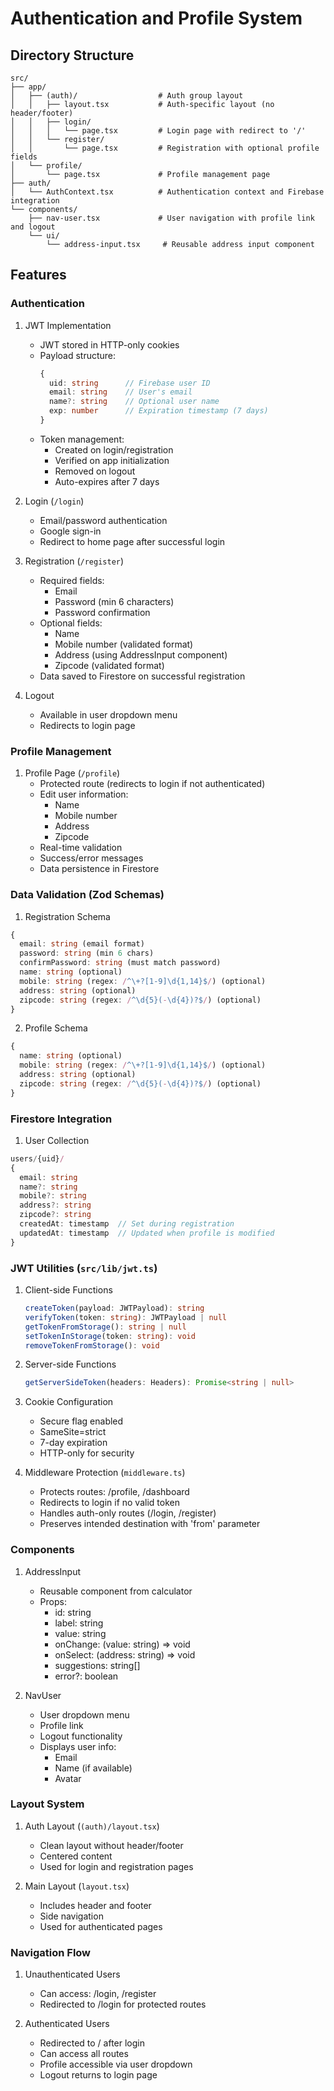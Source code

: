 # Authentication and Profile System

## Directory Structure

```
src/
├── app/
│   ├── (auth)/                  # Auth group layout
│   │   ├── layout.tsx           # Auth-specific layout (no header/footer)
│   │   ├── login/              
│   │   │   └── page.tsx         # Login page with redirect to '/'
│   │   └── register/
│   │       └── page.tsx         # Registration with optional profile fields
│   └── profile/
│       └── page.tsx             # Profile management page
├── auth/
│   └── AuthContext.tsx          # Authentication context and Firebase integration
└── components/
    ├── nav-user.tsx             # User navigation with profile link and logout
    └── ui/
        └── address-input.tsx     # Reusable address input component
```

## Features

### Authentication

1. JWT Implementation
   - JWT stored in HTTP-only cookies
   - Payload structure:
     ```typescript
     {
       uid: string      // Firebase user ID
       email: string    // User's email
       name?: string    // Optional user name
       exp: number      // Expiration timestamp (7 days)
     }
     ```
   - Token management:
     - Created on login/registration
     - Verified on app initialization
     - Removed on logout
     - Auto-expires after 7 days

2. Login (`/login`)
   - Email/password authentication
   - Google sign-in
   - Redirect to home page after successful login

2. Registration (`/register`)
   - Required fields:
     - Email
     - Password (min 6 characters)
     - Password confirmation
   - Optional fields:
     - Name
     - Mobile number (validated format)
     - Address (using AddressInput component)
     - Zipcode (validated format)
   - Data saved to Firestore on successful registration

3. Logout
   - Available in user dropdown menu
   - Redirects to login page

### Profile Management

1. Profile Page (`/profile`)
   - Protected route (redirects to login if not authenticated)
   - Edit user information:
     - Name
     - Mobile number
     - Address
     - Zipcode
   - Real-time validation
   - Success/error messages
   - Data persistence in Firestore

### Data Validation (Zod Schemas)

1. Registration Schema
```typescript
{
  email: string (email format)
  password: string (min 6 chars)
  confirmPassword: string (must match password)
  name: string (optional)
  mobile: string (regex: /^\+?[1-9]\d{1,14}$/) (optional)
  address: string (optional)
  zipcode: string (regex: /^\d{5}(-\d{4})?$/) (optional)
}
```

2. Profile Schema
```typescript
{
  name: string (optional)
  mobile: string (regex: /^\+?[1-9]\d{1,14}$/) (optional)
  address: string (optional)
  zipcode: string (regex: /^\d{5}(-\d{4})?$/) (optional)
}
```

### Firestore Integration

1. User Collection
```typescript
users/{uid}/
{
  email: string
  name?: string
  mobile?: string
  address?: string
  zipcode?: string
  createdAt: timestamp  // Set during registration
  updatedAt: timestamp  // Updated when profile is modified
}
```

### JWT Utilities (`src/lib/jwt.ts`)

1. Client-side Functions
   ```typescript
   createToken(payload: JWTPayload): string
   verifyToken(token: string): JWTPayload | null
   getTokenFromStorage(): string | null
   setTokenInStorage(token: string): void
   removeTokenFromStorage(): void
   ```

2. Server-side Functions
   ```typescript
   getServerSideToken(headers: Headers): Promise<string | null>
   ```

3. Cookie Configuration
   - Secure flag enabled
   - SameSite=strict
   - 7-day expiration
   - HTTP-only for security

4. Middleware Protection (`middleware.ts`)
   - Protects routes: /profile, /dashboard
   - Redirects to login if no valid token
   - Handles auth-only routes (/login, /register)
   - Preserves intended destination with 'from' parameter

### Components

1. AddressInput
   - Reusable component from calculator
   - Props:
     - id: string
     - label: string
     - value: string
     - onChange: (value: string) => void
     - onSelect: (address: string) => void
     - suggestions: string[]
     - error?: boolean

2. NavUser
   - User dropdown menu
   - Profile link
   - Logout functionality
   - Displays user info:
     - Email
     - Name (if available)
     - Avatar

### Layout System

1. Auth Layout (`(auth)/layout.tsx`)
   - Clean layout without header/footer
   - Centered content
   - Used for login and registration pages

2. Main Layout (`layout.tsx`)
   - Includes header and footer
   - Side navigation
   - Used for authenticated pages

### Navigation Flow

1. Unauthenticated Users
   - Can access: /login, /register
   - Redirected to /login for protected routes

2. Authenticated Users
   - Redirected to / after login
   - Can access all routes
   - Profile accessible via user dropdown
   - Logout returns to login page
